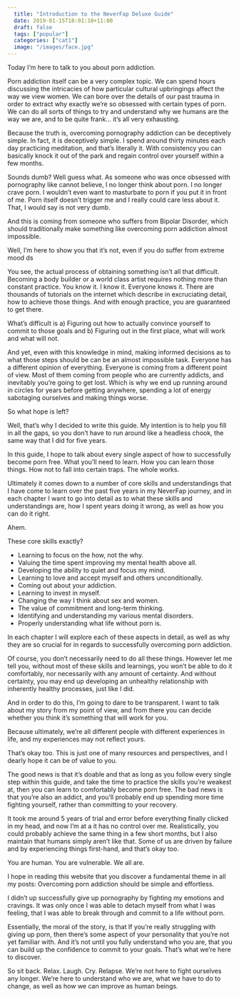 ```yaml
---
  title: "Introduction to the NeverFap Deluxe Guide"
  date: 2019-01-15T18:01:10+11:00
  draft: false
  tags: ["popular"]
  categories: ["cat1"]
  image: "/images/face.jpg"
---
```


<!-- So, you're convinced that porn is a bad thing and that you want to kick the habit for good?

Excellent, well, that's good news!

At this point, you've probably already attempted to give up porn in some capacity. You've probably tried, and failed, and you're seeking help to better understand how to make the process a lot easier. 

The first thing I would like to say is to not lose hope, and to forget about previous experiences.  -->


Today I’m here to talk to you about porn addiction.

Porn addiction itself can be a very complex topic. We can spend hours discussing the intricacies of how particular cultural upbringings affect the way we view women. We can bore over the details of our past trauma in order to extract why exactly we’re so obsessed with certain types of porn. We can do all sorts of things to try and understand why we humans are the way we are, and to be quite frank... it’s all very exhausting.

Because the truth is, overcoming pornography addiction can be deceptively simple. In fact, it is deceptively simple. I spend around thirty minutes each day practicing meditation, and that’s literally it. With consistency you can basically knock it out of the park and regain control over yourself within a few months.

Sounds dumb? Well guess what. As someone who was once obsessed with pornography like cannot believe, I no longer think about porn. I no longer crave porn. I wouldn’t even want to masturbate to porn if you put it in front of me. Porn itself doesn’t trigger me and I really could care less about it. That, I would say is not very dumb.

And this is coming from someone who suffers from Bipolar Disorder, which should traditionally make something like overcoming porn addiction almost impossible. 

Well, I’m here to show you that it’s not, even if you do suffer from extreme mood ds

You see, the actual process of obtaining something isn’t all that difficult. Becoming a body builder or a world class artist requires nothing more than constant practice. You know it. I know it. Everyone knows it. There are thousands of tutorials on the internet which describe in excruciating detail, how to achieve those things. And with enough practice, you are guaranteed to get there.

What’s difficult is a) Figuring out how to actually convince yourself to commit to those goals and b) Figuring out in the first place, what will work and what will not. 

And yet, even with this knowledge in mind, making informed decisions as to what those steps should be can be an almost impossible task. Everyone has a different opinion of everything. Everyone is coming from a different point of view. Most of them coming from people who are currently addicts, and inevitably you’re going to get lost. Which is why we end up running around in circles for years before getting anywhere, spending a lot of energy sabotaging ourselves and making things worse.

So what hope is left? 

Well, that’s why I decided to write this guide. My intention is to help you fill in all the gaps, so you don’t have to run around like a headless chook, the same way that I did for five years. 

In this guide, I hope to talk about every single aspect of how to successfully become porn free. What you’ll need to learn. How you can learn those things. How not to fall into certain traps. The whole works. 

Ultimately it comes down to a number of core skills and understandings that I have come to learn over the past five years in my NeverFap journey, and in each chapter I want to go into detail as to what these skills and understandings are, how I spent years doing it wrong, as well as how you can do it right. 

Ahem.

These core skills exactly?

- Learning to focus on the how, not the why.
- Valuing the time spent improving my mental health above all. 
- Developing the ability to quiet and focus my mind. 
- Learning to love and accept myself and others unconditionally.
- Coming out about your addiction.
- Learning to invest in myself.
- Changing the way I think about sex and women.
- The value of commitment and long-term thinking. 
- Identifying and understanding my various mental disorders. 
- Properly understanding what life without porn is.

In each chapter I will explore each of these aspects in detail, as well as why they are so crucial for in regards to successfully overcoming porn addiction.

Of course, you don’t necessarily need to do all these things. However let me tell you, without most of these skills and learnings, you won’t be able to do it comfortably, nor necessarily with any amount of certainty. And without certainty, you may end up developing an unhealthy relationship with inherently healthy processes, just like I did. 

And in order to do this, I’m going to dare to be transparent. I want to talk about my story from my point of view, and from there you can decide whether you think it’s something that will work for you.

Because ultimately, we’re all different people with different experiences in life, and my experiences may not reflect yours. 

That’s okay too. This is just one of many resources and perspectives, and I dearly hope it can be of value to you. 

The good news is that it’s doable and that as long as you follow every single step within this guide, and take the time to practice the skills you’re weakest at, then you can learn to comfortably become porn free. The bad news is that you’re also an addict, and you’ll probably end up spending more time fighting yourself, rather than committing to your recovery. 

It took me around 5 years of trial and error before everything finally clicked in my head, and now I’m at a it has no control over me. Realistically, you could probably achieve the same thing in a few short months, but I also maintain that humans simply aren’t like that. Some of us are driven by failure and by experiencing things first-hand, and that’s okay too. 

You are human. You are vulnerable. We all are.

I hope in reading this website that you discover a fundamental theme in all my posts: Overcoming porn addiction should be simple and effortless. 

I didn’t up successfully give up pornography by fighting my emotions and cravings. It was only once I was able to detach myself from what I was feeling, that I was able to break through and commit to a life without porn. 

Essentially, the moral of the story, is that If you’re really struggling with giving up porn, then there’s some aspect of your personality that you’re not yet familiar with. And it’s not until you fully understand who you are, that you can build up the confidence to commit to your goals. That’s what we’re here to discover. 

So sit back. Relax. Laugh. Cry. Relapse. We’re not here to fight ourselves any longer. We’re here to understand who we are, what we have to do to change, as well as how we can improve as human beings. 










